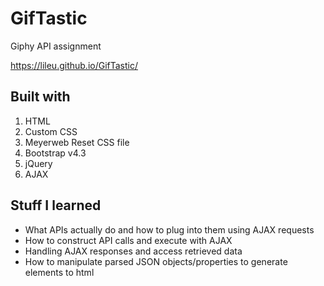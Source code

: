 # GifTastic
Giphy API assignment

https://lileu.github.io/GifTastic/

## Built with
1. HTML
2. Custom CSS
3. Meyerweb Reset CSS file
3. Bootstrap v4.3
4. jQuery
5. AJAX

## Stuff I learned
* What APIs actually do and how to plug into them using AJAX requests
* How to construct API calls and execute with AJAX
* Handling AJAX responses and access retrieved data
* How to manipulate parsed JSON objects/properties to generate elements to html
